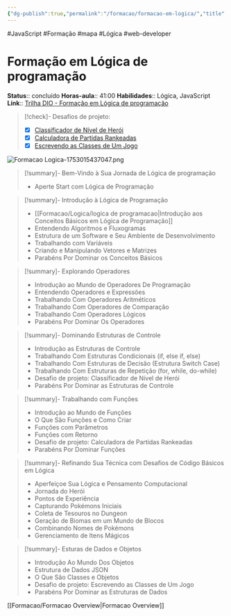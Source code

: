 ```yaml
---
{"dg-publish":true,"permalink":"/formacao/formacao-em-logica/","title":"Formação em Lógica","metatags":{"description":"Lista de disciplinas da formação"},"noteIcon":"default","updated":"2025-09-24T22:46:03.563-03:00"}
---
```


#JavaScript #Formação #mapa #Lógica #web-developer 

# Formação em Lógica de programação

**Status**:: concluído 
**Horas-aula**:: 41:00
**Habilidades**:: Lógica, JavaScript
**Link**:: [Trilha DIO - Formação em Lógica de programação](https://web.dio.me/track/formacao-logica-de-programacao)

>[!check]- Desafios de projeto:
> - [x] [Classificador de Nível de Herói](https://github.com/jocile/classificador-de-nivel)
> - [x] [Calculadora de Partidas Rankeadas](https://github.com/jocile/calculadora-de-partidas)
> - [x] [Escrevendo as Classes de Um Jogo](https://github.com/jocile/classe-hero)

![Formacao Logica-1753015437047.png](/img/user/Formacao/Formacao%20Logica-1753015437047.png)

> [!summary]- Bem-Vindo à Sua Jornada de Lógica de programação
> - Aperte Start com Lógica de Programação

> [!summary]- Introdução à Lógica de Programação
> - [[Formacao/Logica/logica de programacao\|Introdução aos Conceitos Básicos em Lógica de Programação]]
> - Entendendo Algoritmos e Fluxogramas
> - Estrutura de um Software e Seu Ambiente de Desenvolvimento
> - Trabalhando com Variáveis
> - Criando e Manipulando Vetores e Matrizes
> - Parabéns Por Dominar os Conceitos Básicos

> [!summary]- Explorando Operadores
> - Introdução ao Mundo de Operadores De Programação
> - Entendendo Operadores e Expressões
> - Trabalhando Com Operadores Aritméticos
> - Trabalhando Com Operadores de Comparação
> - Trabalhando Com Operadores Lógicos
> - Parabéns Por Dominar Os Operadores

> [!summary]- Dominando Estruturas de Controle
> - Introdução as Estruturas de Controle
> - Trabalhando Com Estruturas Condicionais (if, else if, else)
> - Trabalhando Com Estruturas de Decisão (Estrutura Switch Case)
> - Trabalhando Com Estruturas de Repetição (for, while, do-while)
> - Desafio de projeto: Classificador de Nível de Herói
> - Parabéns Por Dominar as Estruturas de Controle

> [!summary]- Trabalhando com Funções
> - Introdução ao Mundo de Funções
> - O Que São Funções e Como Criar
> - Funções com Parâmetros
> - Funções com Retorno
> - Desafio de projeto: Calculadora de Partidas Rankeadas
> - Parabéns Por Dominar Funções

> [!summary]- Refinando Sua Técnica com Desafios de Código Básicos em Lógica
> - Aperfeiçoe Sua Lógica e Pensamento Computacional
> - Jornada do Herói
> - Pontos de Experiência
> - Capturando Pokémons Iniciais
> - Coleta de Tesouros no Dungeon
> - Geração de Biomas em um Mundo de Blocos
> - Combinando Nomes de Pokémons
> - Gerenciamento de Itens Mágicos

> [!summary]- Esturas de Dados e Objetos
> - Introdução Ao Mundo Dos Objetos
> - Estrutura de Dados JSON
> - O Que São Classes e Objetos 
> - Desafio de projeto: Escrevendo as Classes de Um Jogo
> - Parabéns Por Dominar as Estruturas de Dados

[[Formacao/Formacao Overview\|Formacao Overview]]
